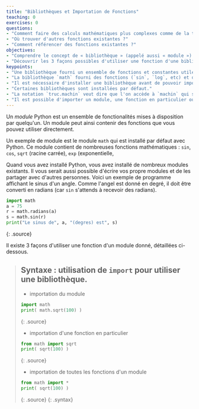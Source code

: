 ```yaml
---
title: "Bibliothèques et Importation de Fonctions"
teaching: 0
exercises: 0
questions:
- "Comment faire des calculs mathématiques plus complexes comme de la trigonométrie ?"
- "Où trouver d'autres fonctions existantes ?"
- "Comment référencer des fonctions existantes ?"
objectives:
- "Comprendre le concept de « bibliothèque » (appelé aussi « module »)."
- "Découvrir les 3 façons possibles d'utiliser une fonction d'une bibliothèque."
keypoints:
- "Une bibliothèque fourni un ensemble de fonctions et constantes utiles."
- "La bibliothèque `math` fourni des fonctions (`sin`, `log`, etc) et des constantes telles que `pi` et `e`."
- "Il est nécessaire d'installer une bibliothèque avant de pouvoir importer ses fonctions."
- "Certaines bibliothèques sont installées par défaut."
- "La notation `truc.machin` veut dire que l'on accède à `machin` qui se trouve à l'intérieur de `truc`, ici la fonction `machin` dans le module `truc`."
- "Il est possible d'importer un module, une fonction en particulier ou l'ensemble des fonctions d'un module."
---
```


Un *module* Python est un ensemble de fonctionalités mises à disposition par quelqu'un.
Un module peut ainsi contenir des fonctions que vous pouvez utiliser directement.

Un exemple de module est le module `math` qui est installé par défaut avec Python.
Ce module contient de nombreuses fonctions mathématiques : `sin`, `cos`, `sqrt` (racine carrée), `exp` (exponentielle, 

Quand vous avez installé Python, vous avez installé de nombreux modules existants.
Il vous serait aussi possible d'écrire vos propre modules et de les partager avec d'autres personnes.
Voici un exemple de programme affichant le sinus d'un angle.
Comme l'angel est donné en degré, il doit être converti en radians (car `sin` s'attends à recevoir des radians).

~~~python
import math
a = 75
r = math.radians(a)
s = math.sin(r)
print("Le sinus de", a, "(degres) est", s)
~~~
{: .source}

Il existe 3 façons d'utiliser une fonction d'un module donné, détaillées ci-dessous.

> ## Syntaxe : utilisation de `import` pour utiliser une bibliothèque.
> 
> - importation du module
> 
> ~~~python
> import math
> print( math.sqrt(100) )
> ~~~
> {: .source}
> 
> - importation d'une fonction en particulier
> 
> ~~~python
> from math import sqrt
> print( sqrt(100) )
> ~~~
> {: .source}
> 
> - importation de toutes les fonctions d'un module
> 
> ~~~python
> from math import *
> print( sqrt(100) )
> ~~~
> {: .source}
{: .syntax}

